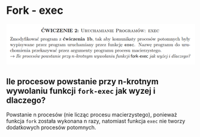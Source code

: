# Fork - exec

![task](ex2.png)

## Ile procesow powstanie przy n-krotnym wywolaniu funkcji `fork-exec` jak wyzej i dlaczego?
Powstanie n procesów (nie licząc procesu macierzystego), ponieważ funkcja
`fork` została wykonana n razy, natomiast funkcja `exec` nie tworzy dodatkowych
procesów potomnych.